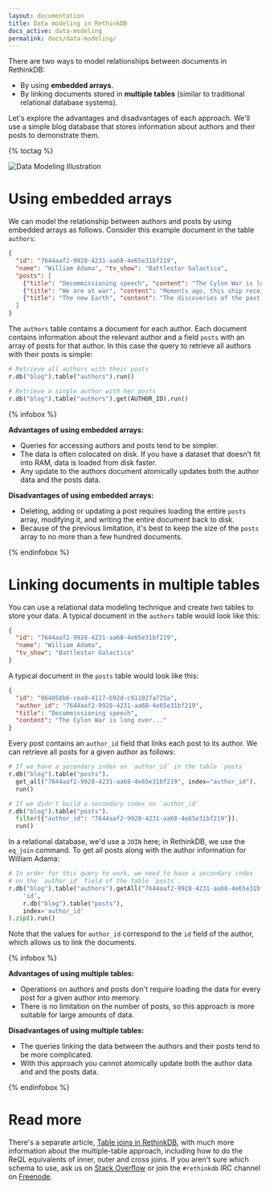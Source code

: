 ```yaml
---
layout: documentation
title: Data modeling in RethinkDB
docs_active: data-modeling
permalink: docs/data-modeling/
---
```


There are two ways to model relationships between documents in
RethinkDB:

- By using __embedded arrays__.
- By linking documents stored in __multiple tables__ (similar to
  traditional relational database systems).

Let's explore the advantages and disadvantages of each approach. We'll use
a simple blog database that stores information about authors and their
posts to demonstrate them.

{% toctag %}

<img alt="Data Modeling Illustration" class="api_command_illustration"
    src="/assets/images/docs/api_illustrations/data-modeling.png" />

# Using embedded arrays #

We can model the relationship between authors and posts by using
embedded arrays as follows. Consider this example document in the
table `authors`:

```json
{
  "id": "7644aaf2-9928-4231-aa68-4e65e31bf219",
  "name": "William Adama", "tv_show": "Battlestar Galactica",
  "posts": [
    {"title": "Decommissioning speech", "content": "The Cylon War is long over..."},
    {"title": "We are at war", "content": "Moments ago, this ship received..."},
    {"title": "The new Earth", "content": "The discoveries of the past few days..."}
  ]
}
```

The `authors` table contains a document for each author. Each document
contains information about the relevant author and a field `posts` with
an array of posts for that author. In this case the query to retrieve
all authors with their posts is simple:

```python
# Retrieve all authors with their posts
r.db("blog").table("authors").run()

# Retrieve a single author with her posts
r.db("blog").table("authors").get(AUTHOR_ID).run()
```

{% infobox %}

__Advantages of using embedded arrays:__

- Queries for accessing authors and posts tend to be simpler.
- The data is often colocated on disk. If
  you have a dataset that doesn't fit into RAM, data is loaded
  from disk faster.
- Any update to the authors document atomically
  updates both the author data and the posts data.

__Disadvantages of using embedded arrays:__

- Deleting, adding or updating a post requires loading the entire `posts` array, modifying it, and writing the entire document back to disk.
- Because of the previous limitation, it's best to keep the size of
  the `posts` array to no more than a few hundred documents.

{% endinfobox %}

# Linking documents in multiple tables #

You can use a relational data modeling technique and create two tables to store your data. A typical document in the `authors` table would look like this:

```json
{
  "id": "7644aaf2-9928-4231-aa68-4e65e31bf219",
  "name": "William Adama",
  "tv_show": "Battlestar Galactica"
}
```

A typical document in the `posts` table would look like this:

```json
{
  "id": "064058b6-cea9-4117-b92d-c911027a725a",
  "author_id": "7644aaf2-9928-4231-aa68-4e65e31bf219",
  "title": "Decommissioning speech",
  "content": "The Cylon War is long over..."
}
```

Every post contains an `author_id` field that links each post to its author. We can retrieve all posts for a given author as follows:

```python
# If we have a secondary index on `author_id` in the table `posts`
r.db("blog").table("posts").
  get_all("7644aaf2-9928-4231-aa68-4e65e31bf219", index="author_id").
  run()

# If we didn't build a secondary index on `author_id`
r.db("blog").table("posts").
  filter({"author_id": "7644aaf2-9928-4231-aa68-4e65e31bf219"}).
  run()
```

In a relational database, we'd use a `JOIN` here; in RethinkDB, we use the `eq_join` command. To get all posts along with the author information for William Adama:

```python
# In order for this query to work, we need to have a secondary index
# on the `author_id` field of the table `posts`.
r.db("blog").table("authors").getAll("7644aaf2-9928-4231-aa68-4e65e31bf219").eq_join(
    'id',
    r.db("blog").table("posts"),
    index='author_id'
).zip().run()
```

Note that the values for `author_id` correspond to the `id` field of
the author, which allows us to link the documents.

{% infobox %}

__Advantages of using multiple tables:__

- Operations on authors and posts don't require loading the data for
  every post for a given author into memory.
- There is no limitation on the number of posts, so this approach is
  more suitable for large amounts of data.

__Disadvantages of using multiple tables:__

- The queries linking the data between the authors and their posts
  tend to be more complicated.
- With this approach you cannot atomically update both the author data
  and and the posts data.

{% endinfobox %}

# Read more #

There's a separate article, [Table joins in RethinkDB](/docs/table-joins/), with much more information about the multiple-table approach, including how to do the ReQL equivalents of inner, outer and cross joins. If you aren't sure which schema to use, ask us on [Stack Overflow](http://stackoverflow.com/questions/ask) or join the `#rethinkdb` IRC channel on [Freenode](http://www.freenode.org/).
